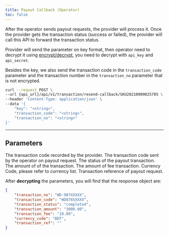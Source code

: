 ```yaml
---
title: Payout Callback (Operator)
toc: false
---
```


<x-row>
<x-col class="md:max-w-lg">

After the operator sends payout requests, the provider will process it. Once the provider gets the transaction status
(success or failed), the provider will call this API to forward the transaction status.

Provider will send the parameter on key format, then operator need to decrypt it using
[encrypt/decrypt](/api/authentication), you need to decrypt with `api_key` and `api_secret`.

Besides the key, we also send the transaction code in the `transaction_code` parameter and the transaction
number
in the `transaction_no` parameter that is not encrypted.

</x-col>
<x-col sticky>

```bash title="cURL"
curl --request POST \
--url {api_url}/api/v1/transaction/resend-callback/SKU20210909025705 \
--header 'Content-Type: application/json' \
--data '{
    "key": "<string>",
    "transaction_code": "<string>",
    "transaction_no": "<string>"
}'
```

</x-col>
</x-row>

---

<x-row>
<x-col class="md:max-w-lg">

## Parameters

<x-properties>
  <x-property name="transaction_no" type="string">
    The transaction code recorded by the provider.
  </x-property>
  <x-property name="transaction_code" type="string">
    The transaction code sent by the operator on payout request.
  </x-property>
  <x-property name="transaction_status" type="integer">
    The status of the payout transaction.
  </x-property>
  <x-property name="transaction_amount" type="double">
    The amount of of the transaction.
  </x-property>
  <x-property name="transaction_fee" type="double">
    The amount of fee transaction.
  </x-property>
  <x-property name="currency_code" type="string">
    Currency Code, please refer to currency list.
  </x-property>
  <x-property name="transaction_ref" type="double">
    Transaction reference of payout request.
  </x-property>
</x-properties>
</x-col>
<x-col sticky>

After **decrypting** the parameters, you will find that the response object are:

```json
{
    "transaction_no": "WD-987XXXXX",
    "transaction_code": "WD8765XXXX",
    "transaction_status": "completed",
    "transaction_amount": "3000.00",
    "transaction_fee": "10.00",
    "currency_code": "BDT",
    "transaction_ref": ""
}
```
</x-col>
</x-row>